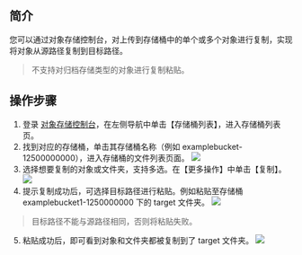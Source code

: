 ## 简介

您可以通过对象存储控制台，对上传到存储桶中的单个或多个对象进行复制，实现将对象从源路径复制到目标路径。

>不支持对归档存储类型的对象进行复制粘贴。

## 操作步骤

1. 登录 [对象存储控制台](https://console.cloud.tencent.com/cos5)，在左侧导航中单击【存储桶列表】，进入存储桶列表页。
2. 找到对应的存储桶，单击其存储桶名称（例如 examplebucket-12500000000），进入存储桶的文件列表页面。
![](https://main.qcloudimg.com/raw/2156d2a2f96010ce79138d01c4390a62.jpg)
3. 选择想要复制的对象或文件夹，支持多选。在【更多操作】中单击【复制】。
![](https://main.qcloudimg.com/raw/fda34cfe4b4f7f04609f52887bcc00e6.jpg)
4. 提示复制成功后，可选择目标路径进行粘贴。例如粘贴至存储桶 examplebucket1-1250000000 下的 target 文件夹。
![](https://main.qcloudimg.com/raw/2ed7ff1aa6ac37d99870203461dd2963.jpg)
>目标路径不能与源路径相同，否则将粘贴失败。
5. 粘贴成功后，即可看到对象和文件夹都被复制到了 target 文件夹。
![](https://main.qcloudimg.com/raw/a4e25b37a10f6fadda3534321fd29ae0.jpg)

